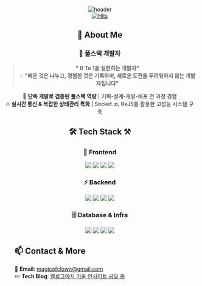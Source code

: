 <div align="center">

![header](https://capsule-render.vercel.app/api?type=wave&color=auto&height=300&section=header&text=👋SOFTWARE%20ENGINEER&fontSize=70)<br>
[![Hits](https://hits.seeyoufarm.com/api/count/incr/badge.svg?url=https%3A%2F%2Fgithub.com%2Fgjbae1212%2Fhit-counter)](https://github.com/qkrmekem/qkrmekem)

## 💫 About Me
### 🚀 풀스택 개발자
> **" 0 To 1을 실현하는 개발자"** </br>
> 💡 **"배운 것은 나누고, 경험한 것은 기록하며, 새로운 도전을 두려워하지 않는 개발자입니다"**

🎯 **단독 개발로 검증된 풀스택 역량** | 기획-설계-개발-배포 전 과정 경험  
🔥 **실시간 통신 & 복잡한 상태관리 특화** | Socket.io, RxJS를 활용한 고성능 시스템 구축  

## 🛠 Tech Stack ⚒

### 🎨 Frontend
<img src="https://img.shields.io/badge/Angular-DD0031?style=for-the-badge&logo=angular&logoColor=white"> <img src="https://img.shields.io/badge/TypeScript-3178C6?style=for-the-badge&logo=typescript&logoColor=white"> <img src="https://img.shields.io/badge/RxJS-B7178C?style=for-the-badge&logo=reactivex&logoColor=white"> <img src="https://img.shields.io/badge/D3.js-F9A03C?style=for-the-badge&logo=d3.js&logoColor=white">

### ⚡ Backend
<img src="https://img.shields.io/badge/NestJS-E0234E?style=for-the-badge&logo=nestjs&logoColor=white"> <img src="https://img.shields.io/badge/Spring-6DB33F?style=for-the-badge&logo=spring&logoColor=white"> <img src="https://img.shields.io/badge/TypeORM-FF3E00?style=for-the-badge&logo=typeorm&logoColor=white"> <img src="https://img.shields.io/badge/Socket.io-010101?style=for-the-badge&logo=socket.io&logoColor=white">

### 🗄️ Database & Infra
<img src="https://img.shields.io/badge/PostgreSQL-336791?style=for-the-badge&logo=postgresql&logoColor=white"> <img src="https://img.shields.io/badge/MySQL-4479A1?style=for-the-badge&logo=mysql&logoColor=white"> <img src="https://img.shields.io/badge/Docker-2496ED?style=for-the-badge&logo=docker&logoColor=white"> <img src="https://img.shields.io/badge/AWS-232F3E?style=for-the-badge&logo=amazonaws&logoColor=white">

<div align="left" style="padding-left:2em;">
  
## 📫 Contact & More

📧 **Email**: magicofclown@gmail.com  
✏️ **Tech Blog**: <a href="https://velog.io/@qkrmekem">벨로그에서 기술 인사이트 공유 중</a>  

</div>

</div>
